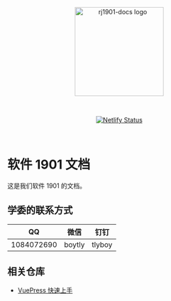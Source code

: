 <p align="center">
  <a
    href="https://rj1901-docs.netlify.app/"
    target="_blank"
    rel="noopener noreferrer"
  >
    <img
      width="200"
      src="https://cdn.jsdelivr.net/gh/tlyboy/assets/logo/3.png"
      alt="rj1901-docs logo"
    />
  </a>
</p>
<br />
<p align="center">
  <a href="https://app.netlify.com/sites/rj1901-docs/deploys"
    ><img
      src="https://api.netlify.com/api/v1/badges/f390a252-3394-4b5e-9722-a6885913fa84/deploy-status"
      alt="Netlify Status"
  /></a>
</p>
<br />

# 软件 1901 文档

这是我们软件 1901 的文档。

## 学委的联系方式

| QQ         | 微信   | 钉钉   |
| ---------- | ------ | ------ |
| 1084072690 | boytly | tlyboy |

## 相关仓库

- [VuePress 快速上手](https://github.com/tlyboy/vuepress-quick-start)
